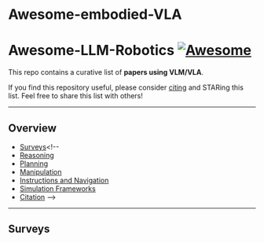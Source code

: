 # Awesome-embodied-VLA

# Awesome-LLM-Robotics [![Awesome](https://cdn.rawgit.com/sindresorhus/awesome/d7305f38d29fed78fa85652e3a63e154dd8e8829/media/badge.svg)](https://github.com/sindresorhus/awesome)

This repo contains a curative list of **papers using VLM/VLA**.

If you find this repository useful, please consider [citing](#citation) and STARing this list. Feel free to share this list with others!

---
## Overview

  - [Surveys](#surveys)<!-- 
  - [Reasoning](#reasoning)
  - [Planning](#planning)
  - [Manipulation](#manipulation)
  - [Instructions and Navigation](#instructions-and-navigation)
  - [Simulation Frameworks](#simulation-frameworks)
  - [Citation](#citation) -->

---
## Surveys

